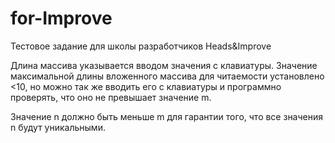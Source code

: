 # for-Improve
Тестовое задание для школы разработчиков Heads&amp;Improve  

Длина массива указывается вводом значения с клавиатуры. Значение максимальной длины вложенного массива для читаемости установлено <10, но можно так же вводить его с клавиатуры и программно проверять, что оно не превышает значение m.  

Значение n должно быть меньше m для гарантии того, что все значения n будут уникальными.


